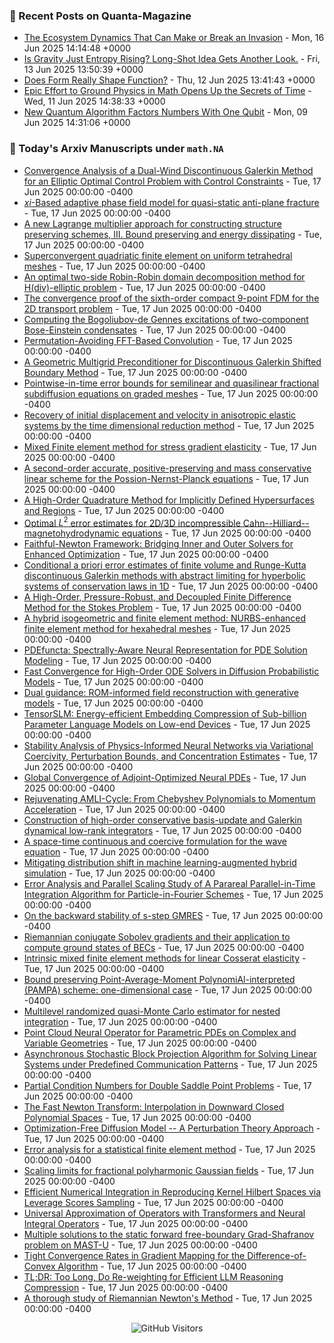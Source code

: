 ### 📝 Recent Posts on Quanta-Magazine
<!-- quanta starts -->
* <a href="https://www.quantamagazine.org/the-ecosystem-dynamics-that-can-make-or-break-an-invasion-20250616/">The Ecosystem Dynamics That Can Make or Break an Invasion</a> - Mon, 16 Jun 2025 14:14:48 +0000
* <a href="https://www.quantamagazine.org/is-gravity-just-entropy-rising-long-shot-idea-gets-another-look-20250613/">Is Gravity Just Entropy Rising? Long-Shot Idea Gets Another Look.</a> - Fri, 13 Jun 2025 13:50:39 +0000
* <a href="https://www.quantamagazine.org/does-form-really-shape-function-20250612/">Does Form Really Shape Function?</a> - Thu, 12 Jun 2025 13:41:43 +0000
* <a href="https://www.quantamagazine.org/epic-effort-to-ground-physics-in-math-opens-up-the-secrets-of-time-20250611/">Epic Effort to Ground Physics in Math Opens Up the Secrets of Time</a> - Wed, 11 Jun 2025 14:38:33 +0000
* <a href="https://www.quantamagazine.org/new-quantum-algorithm-factors-numbers-with-one-qubit-20250609/">New Quantum Algorithm Factors Numbers With One Qubit</a> - Mon, 09 Jun 2025 14:31:06 +0000
<!-- quanta ends -->


### 📝 Today's Arxiv Manuscripts under ``math.NA``
<!-- arxiv-math-na starts -->
* <a href="https://arxiv.org/abs/2506.12330">Convergence Analysis of a Dual-Wind Discontinuous Galerkin Method for an Elliptic Optimal Control Problem with Control Constraints</a> - Tue, 17 Jun 2025 00:00:00 -0400
* <a href="https://arxiv.org/abs/2506.12360">$xi$-Based adaptive phase field model for quasi-static anti-plane fracture</a> - Tue, 17 Jun 2025 00:00:00 -0400
* <a href="https://arxiv.org/abs/2506.12402">A new Lagrange multiplier approach for constructing structure preserving schemes, III. Bound preserving and energy dissipating</a> - Tue, 17 Jun 2025 00:00:00 -0400
* <a href="https://arxiv.org/abs/2506.12407">Superconvergent quadriatic finite element on uniform tetrahedral meshes</a> - Tue, 17 Jun 2025 00:00:00 -0400
* <a href="https://arxiv.org/abs/2506.12485">An optimal two-side Robin-Robin domain decomposition method for H(div)-elliptic problem</a> - Tue, 17 Jun 2025 00:00:00 -0400
* <a href="https://arxiv.org/abs/2506.12549">The convergence proof of the sixth-order compact 9-point FDM for the 2D transport problem</a> - Tue, 17 Jun 2025 00:00:00 -0400
* <a href="https://arxiv.org/abs/2506.12688">Computing the Bogoliubov-de Gennes excitations of two-component Bose-Einstein condensates</a> - Tue, 17 Jun 2025 00:00:00 -0400
* <a href="https://arxiv.org/abs/2506.12718">Permutation-Avoiding FFT-Based Convolution</a> - Tue, 17 Jun 2025 00:00:00 -0400
* <a href="https://arxiv.org/abs/2506.12899">A Geometric Multigrid Preconditioner for Discontinuous Galerkin Shifted Boundary Method</a> - Tue, 17 Jun 2025 00:00:00 -0400
* <a href="https://arxiv.org/abs/2506.12954">Pointwise-in-time error bounds for semilinear and quasilinear fractional subdiffusion equations on graded meshes</a> - Tue, 17 Jun 2025 00:00:00 -0400
* <a href="https://arxiv.org/abs/2506.13000">Recovery of initial displacement and velocity in anisotropic elastic systems by the time dimensional reduction method</a> - Tue, 17 Jun 2025 00:00:00 -0400
* <a href="https://arxiv.org/abs/2506.13041">Mixed Finite element method for stress gradient elasticity</a> - Tue, 17 Jun 2025 00:00:00 -0400
* <a href="https://arxiv.org/abs/2506.13054">A second-order accurate, positive-preserving and mass conservative linear scheme for the Possion-Nernst-Planck equations</a> - Tue, 17 Jun 2025 00:00:00 -0400
* <a href="https://arxiv.org/abs/2506.13078">A High-Order Quadrature Method for Implicitly Defined Hypersurfaces and Regions</a> - Tue, 17 Jun 2025 00:00:00 -0400
* <a href="https://arxiv.org/abs/2506.13080">Optimal ${L^2}$ error estimates for 2D/3D incompressible Cahn--Hilliard--magnetohydrodynamic equations</a> - Tue, 17 Jun 2025 00:00:00 -0400
* <a href="https://arxiv.org/abs/2506.13154">Faithful-Newton Framework: Bridging Inner and Outer Solvers for Enhanced Optimization</a> - Tue, 17 Jun 2025 00:00:00 -0400
* <a href="https://arxiv.org/abs/2506.13221">Conditional a priori error estimates of finite volume and Runge-Kutta discontinuous Galerkin methods with abstract limiting for hyperbolic systems of conservation laws in 1D</a> - Tue, 17 Jun 2025 00:00:00 -0400
* <a href="https://arxiv.org/abs/2506.13645">A High-Order, Pressure-Robust, and Decoupled Finite Difference Method for the Stokes Problem</a> - Tue, 17 Jun 2025 00:00:00 -0400
* <a href="https://arxiv.org/abs/2506.13694">A hybrid isogeometric and finite element method: NURBS-enhanced finite element method for hexahedral meshes</a> - Tue, 17 Jun 2025 00:00:00 -0400
* <a href="https://arxiv.org/abs/2506.12790">PDEfuncta: Spectrally-Aware Neural Representation for PDE Solution Modeling</a> - Tue, 17 Jun 2025 00:00:00 -0400
* <a href="https://arxiv.org/abs/2506.13061">Fast Convergence for High-Order ODE Solvers in Diffusion Probabilistic Models</a> - Tue, 17 Jun 2025 00:00:00 -0400
* <a href="https://arxiv.org/abs/2506.13369">Dual guidance: ROM-informed field reconstruction with generative models</a> - Tue, 17 Jun 2025 00:00:00 -0400
* <a href="https://arxiv.org/abs/2506.13514">TensorSLM: Energy-efficient Embedding Compression of Sub-billion Parameter Language Models on Low-end Devices</a> - Tue, 17 Jun 2025 00:00:00 -0400
* <a href="https://arxiv.org/abs/2506.13554">Stability Analysis of Physics-Informed Neural Networks via Variational Coercivity, Perturbation Bounds, and Concentration Estimates</a> - Tue, 17 Jun 2025 00:00:00 -0400
* <a href="https://arxiv.org/abs/2506.13633">Global Convergence of Adjoint-Optimized Neural PDEs</a> - Tue, 17 Jun 2025 00:00:00 -0400
* <a href="https://arxiv.org/abs/2006.16986">Rejuvenating AMLI-Cycle: From Chebyshev Polynomials to Momentum Acceleration</a> - Tue, 17 Jun 2025 00:00:00 -0400
* <a href="https://arxiv.org/abs/2311.06399">Construction of high-order conservative basis-update and Galerkin dynamical low-rank integrators</a> - Tue, 17 Jun 2025 00:00:00 -0400
* <a href="https://arxiv.org/abs/2312.07268">A space-time continuous and coercive formulation for the wave equation</a> - Tue, 17 Jun 2025 00:00:00 -0400
* <a href="https://arxiv.org/abs/2401.09259">Mitigating distribution shift in machine learning-augmented hybrid simulation</a> - Tue, 17 Jun 2025 00:00:00 -0400
* <a href="https://arxiv.org/abs/2407.00485">Error Analysis and Parallel Scaling Study of A Parareal Parallel-in-Time Integration Algorithm for Particle-in-Fourier Schemes</a> - Tue, 17 Jun 2025 00:00:00 -0400
* <a href="https://arxiv.org/abs/2409.03079">On the backward stability of s-step GMRES</a> - Tue, 17 Jun 2025 00:00:00 -0400
* <a href="https://arxiv.org/abs/2409.17302">Riemannian conjugate Sobolev gradients and their application to compute ground states of BECs</a> - Tue, 17 Jun 2025 00:00:00 -0400
* <a href="https://arxiv.org/abs/2410.14176">Intrinsic mixed finite element methods for linear Cosserat elasticity</a> - Tue, 17 Jun 2025 00:00:00 -0400
* <a href="https://arxiv.org/abs/2410.14292">Bound preserving Point-Average-Moment PolynomiAl-interpreted (PAMPA) scheme: one-dimensional case</a> - Tue, 17 Jun 2025 00:00:00 -0400
* <a href="https://arxiv.org/abs/2412.07723">Multilevel randomized quasi-Monte Carlo estimator for nested integration</a> - Tue, 17 Jun 2025 00:00:00 -0400
* <a href="https://arxiv.org/abs/2501.14475">Point Cloud Neural Operator for Parametric PDEs on Complex and Variable Geometries</a> - Tue, 17 Jun 2025 00:00:00 -0400
* <a href="https://arxiv.org/abs/2502.14213">Asynchronous Stochastic Block Projection Algorithm for Solving Linear Systems under Predefined Communication Patterns</a> - Tue, 17 Jun 2025 00:00:00 -0400
* <a href="https://arxiv.org/abs/2502.19792">Partial Condition Numbers for Double Saddle Point Problems</a> - Tue, 17 Jun 2025 00:00:00 -0400
* <a href="https://arxiv.org/abs/2505.14909">The Fast Newton Transform: Interpolation in Downward Closed Polynomial Spaces</a> - Tue, 17 Jun 2025 00:00:00 -0400
* <a href="https://arxiv.org/abs/2505.23652">Optimization-Free Diffusion Model -- A Perturbation Theory Approach</a> - Tue, 17 Jun 2025 00:00:00 -0400
* <a href="https://arxiv.org/abs/2201.07543">Error analysis for a statistical finite element method</a> - Tue, 17 Jun 2025 00:00:00 -0400
* <a href="https://arxiv.org/abs/2301.13781">Scaling limits for fractional polyharmonic Gaussian fields</a> - Tue, 17 Jun 2025 00:00:00 -0400
* <a href="https://arxiv.org/abs/2311.13548">Efficient Numerical Integration in Reproducing Kernel Hilbert Spaces via Leverage Scores Sampling</a> - Tue, 17 Jun 2025 00:00:00 -0400
* <a href="https://arxiv.org/abs/2409.00841">Universal Approximation of Operators with Transformers and Neural Integral Operators</a> - Tue, 17 Jun 2025 00:00:00 -0400
* <a href="https://arxiv.org/abs/2503.05674">Multiple solutions to the static forward free-boundary Grad-Shafranov problem on MAST-U</a> - Tue, 17 Jun 2025 00:00:00 -0400
* <a href="https://arxiv.org/abs/2506.01791">Tight Convergence Rates in Gradient Mapping for the Difference-of-Convex Algorithm</a> - Tue, 17 Jun 2025 00:00:00 -0400
* <a href="https://arxiv.org/abs/2506.02678">TL;DR: Too Long, Do Re-weighting for Efficient LLM Reasoning Compression</a> - Tue, 17 Jun 2025 00:00:00 -0400
* <a href="https://arxiv.org/abs/2506.09297">A thorough study of Riemannian Newton's Method</a> - Tue, 17 Jun 2025 00:00:00 -0400
<!-- arxiv-math-na ends -->

<div align="center">
  
![GitHub Visitors](https://api.visitorbadge.io/api/visitors?path=https%3A%2F%2Fgithub.com%2Flowrank&label=profile%20views&labelColor=%231e1e2e&countColor=%23cba6f7)



</div>
